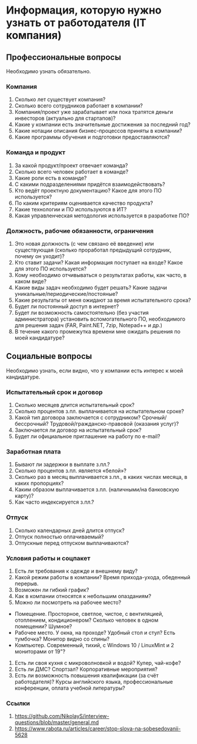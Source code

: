 # Информация, которую нужно узнать от работодателя (IT компания)

## Профессиональные вопросы

Необходимо узнать обязательно.

### Компания

1. Сколько лет существует компания?
1. Сколько всего сотрудников работает в компании?
1. Компания/проект уже зарабатывает или пока тратятся деньги инвесторов (актуально для стартапов)?
1. Какие у компании есть значительные достижения за последний год?
1. Какие нотации описания бизнес-процессов приняты в компании?
1. Какие программы обучения и подготовки предоставляются?

### Команда и продукт

1. За какой продукт/проект отвечает команда?
1. Сколько всего человек работает в команде?
1. Какие роли есть в команде?
1. С какими подразделениями придётся взаимодействовать?
1. Кто ведёт проектную документацию? Какое для этого ПО используется?
1. По каким критериям оценивается качество продукта?
1. Какие технологии и ПО используются в ИТ?
1. Какая управленческая методология используется в разработке ПО?

### Должность, рабочие обязанности, ограничения

1. Это новая должность (с чем связано её введение) или существующая (сколько проработал предыдущий сотрудник, почему он уходит)?
1. Кто ставит задачи? Какая информация поступает на входе? Какое для этого ПО используется?
1. Кому необходимо отчивываться о результатах работы, как часто, в каком виде?
1. Какие виды задач необходимо будет решать? Какие задачи уникальные/периодические/постояные?
1. Какие результаты от меня ожидают за время испытательного срока?
1. Будет ли постоянный доступ в интернет?
1. Будет ли возможность самостоятельно (без участия администратора) установить вспомогательного ПО, необходимого для решения задач (FAR, Paint.NET, 7zip, Notepad++ и др.)
1. В течение какого промежутка времени мне ожидать решения по моей кандидатуре?

## Социальные вопросы

Необходимо узнать, если видно, что у компании есть интерес к моей кандидатуре.

### Испытательный срок и договор

1. Сколько месяцев длится испытательный срок?
1. Сколько процентов з.пл. выплачивается на испытательном сроке?
1. Какой тип договора заключается с сотрудником? Cрочный/бессрочный? Трудовой/гражданско-правовой (оказания услуг)?
1. Заключается ли договор на испытательный срок?
1. Будет ли официальное приглашение на работу по e-mail?

### Заработная плата

1. Бывают ли задержки в выплате з.пл.?
1. Сколько процентов з.пл. является «белой»?
1. Сколько раз в месяц выплачивается з.пл., в каких числах месяца, в каких пропорциях?
1. Каким образом выплачивается з.пл. (наличными/на банковскую карту)?
1. Как часто индексируется з.пл.?

### Отпуск

1. Сколько календарных дней длится отпуск?
1. Отпуск полностью оплачиваемый?
1. Отпускные перед отпуском выплачиваются?

### Условия работы и соцпакет

1. Есть ли требования к одежде и внешнему виду?
1. Какой режим работы в компании? Время прихода-ухода, обеденный перерыв.
1. Возможен ли гибкий график?
1. Как в компании относятся к небольшим опазданиям?
1. Можно ли посмотреть на рабочее место?
  * Помещение. Просторное, светлое, чистое, с вентиляцией, отоплением, кондиционером? Cколько человек в одном помещении? Шумное?
  * Рабочее место. У окна, на проходе? Удобный стол и стул? Есть тумбочка? Монитор видно со спины?
  * Компьютер. Современный, тихий, с Windows 10 / LinuxMint и 2 мониторами от 19"?
1. Есть ли своя кухня c микроволновкой и водой? Кулер, чай-кофе?
1. Есть ли ДМС? Спортзал? Корпоративные мероприятия?
1. Есть ли возможность повышения квалификации (за счёт работодателя)? Курсы английского языка, профессиональные конференции, оплата учебной литературы?

### Ссылки
1. https://github.com/NikolayS/interview-questions/blob/master/general.md
1. https://www.rabota.ru/articles/career/stop-slova-na-sobesedovanii-5628
